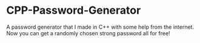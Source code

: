 # CPP-Password-Generator
A password generator that I made in C++ with some help from the internet. Now you can get a randomly chosen strong password all for free!

